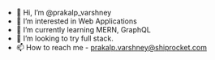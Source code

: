 - 👋 Hi, I’m @prakalp_varshney
- 👀 I’m interested in Web Applications
- 🌱 I’m currently learning MERN, GraphQL
- 💞️ I’m looking to try full stack.
- 📫 How to reach me - prakalp.varshney@shiprocket.com

<!---
prakalp-shiprocket/prakalp-shiprocket is a ✨ special ✨ repository because its `README.md` (this file) appears on your GitHub profile.
You can click the Preview link to take a look at your changes.
--->
